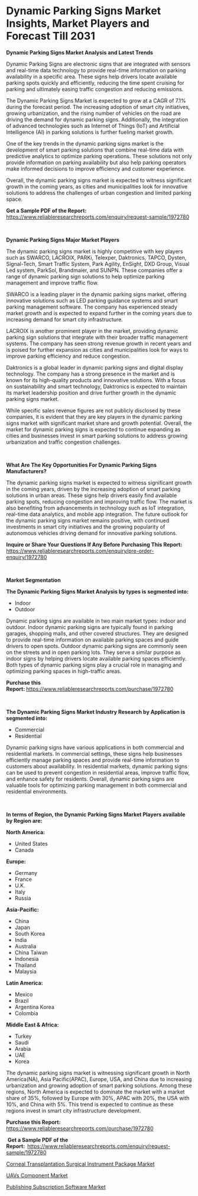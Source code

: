 <p><h1>Dynamic Parking Signs Market Insights, Market Players and Forecast Till 2031</h1></p><p><strong>Dynamic Parking Signs Market Analysis and Latest Trends</strong></p>
<p><p>Dynamic Parking Signs are electronic signs that are integrated with sensors and real-time data technology to provide real-time information on parking availability in a specific area. These signs help drivers locate available parking spots quickly and efficiently, reducing the time spent cruising for parking and ultimately easing traffic congestion and reducing emissions.</p><p>The Dynamic Parking Signs Market is expected to grow at a CAGR of 7.1% during the forecast period. The increasing adoption of smart city initiatives, growing urbanization, and the rising number of vehicles on the road are driving the demand for dynamic parking signs. Additionally, the integration of advanced technologies such as Internet of Things (IoT) and Artificial Intelligence (AI) in parking solutions is further fueling market growth.</p><p>One of the key trends in the dynamic parking signs market is the development of smart parking solutions that combine real-time data with predictive analytics to optimize parking operations. These solutions not only provide information on parking availability but also help parking operators make informed decisions to improve efficiency and customer experience.</p><p>Overall, the dynamic parking signs market is expected to witness significant growth in the coming years, as cities and municipalities look for innovative solutions to address the challenges of urban congestion and limited parking space.</p></p>
<p><strong>Get a Sample PDF of the Report:&nbsp;</strong> <a href="https://www.reliableresearchreports.com/enquiry/request-sample/1972780">https://www.reliableresearchreports.com/enquiry/request-sample/1972780</a></p>
<p>&nbsp;</p>
<p><strong>Dynamic Parking Signs Major Market Players</strong></p>
<p><p>The dynamic parking signs market is highly competitive with key players such as SWARCO, LACROIX, PARKi, Telexper, Daktronics, TAPCO, Dysten, Signal-Tech, Smart Traffic System, Park Agility, EnSight, DXD Group, Visual Led system, ParkSol, Brandmaier, and SUNPN. These companies offer a range of dynamic parking sign solutions to help optimize parking management and improve traffic flow.</p><p>SWARCO is a leading player in the dynamic parking signs market, offering innovative solutions such as LED parking guidance systems and smart parking management software. The company has experienced steady market growth and is expected to expand further in the coming years due to increasing demand for smart city infrastructure.</p><p>LACROIX is another prominent player in the market, providing dynamic parking sign solutions that integrate with their broader traffic management systems. The company has seen strong revenue growth in recent years and is poised for further expansion as cities and municipalities look for ways to improve parking efficiency and reduce congestion.</p><p>Daktronics is a global leader in dynamic parking signs and digital display technology. The company has a strong presence in the market and is known for its high-quality products and innovative solutions. With a focus on sustainability and smart technology, Daktronics is expected to maintain its market leadership position and drive further growth in the dynamic parking signs market.</p><p>While specific sales revenue figures are not publicly disclosed by these companies, it is evident that they are key players in the dynamic parking signs market with significant market share and growth potential. Overall, the market for dynamic parking signs is expected to continue expanding as cities and businesses invest in smart parking solutions to address growing urbanization and traffic congestion challenges.</p></p>
<p>&nbsp;</p>
<p><strong>What Are The Key Opportunities For Dynamic Parking Signs Manufacturers?</strong></p>
<p><p>The dynamic parking signs market is expected to witness significant growth in the coming years, driven by the increasing adoption of smart parking solutions in urban areas. These signs help drivers easily find available parking spots, reducing congestion and improving traffic flow. The market is also benefiting from advancements in technology such as IoT integration, real-time data analytics, and mobile app integration. The future outlook for the dynamic parking signs market remains positive, with continued investments in smart city initiatives and the growing popularity of autonomous vehicles driving demand for innovative parking solutions.</p></p>
<p><strong>Inquire or Share Your Questions If Any Before Purchasing This Report:</strong> <a href="https://www.reliableresearchreports.com/enquiry/pre-order-enquiry/1972780">https://www.reliableresearchreports.com/enquiry/pre-order-enquiry/1972780</a></p>
<p>&nbsp;</p>
<p><strong>Market Segmentation</strong></p>
<p><strong>The Dynamic Parking Signs Market Analysis by types is segmented into:</strong></p>
<p><ul><li>Indoor</li><li>Outdoor</li></ul></p>
<p><p>Dynamic parking signs are available in two main market types: indoor and outdoor. Indoor dynamic parking signs are typically found in parking garages, shopping malls, and other covered structures. They are designed to provide real-time information on available parking spaces and guide drivers to open spots. Outdoor dynamic parking signs are commonly seen on the streets and in open parking lots. They serve a similar purpose as indoor signs by helping drivers locate available parking spaces efficiently. Both types of dynamic parking signs play a crucial role in managing and optimizing parking spaces in high-traffic areas.</p></p>
<p><strong>Purchase this Report:&nbsp;</strong><a href="https://www.reliableresearchreports.com/purchase/1972780">https://www.reliableresearchreports.com/purchase/1972780</a></p>
<p>&nbsp;</p>
<p><strong>The Dynamic Parking Signs Market Industry Research by Application is segmented into:</strong></p>
<p><ul><li>Commercial</li><li>Residential</li></ul></p>
<p><p>Dynamic parking signs have various applications in both commercial and residential markets. In commercial settings, these signs help businesses efficiently manage parking spaces and provide real-time information to customers about availability. In residential markets, dynamic parking signs can be used to prevent congestion in residential areas, improve traffic flow, and enhance safety for residents. Overall, dynamic parking signs are valuable tools for optimizing parking management in both commercial and residential environments.</p></p>
<p>&nbsp;</p>
<p><strong>In terms of Region, the Dynamic Parking Signs Market Players available by Region are:</strong></p>
<p>
    <p> <strong> North America: </strong>
        <ul>
            <li>United States</li>
            <li>Canada</li>
        </ul>
        </p> 
    <p> <strong> Europe: </strong>
        <ul>
            <li>Germany</li>
            <li>France</li>
            <li>U.K.</li>
            <li>Italy</li>
            <li>Russia</li>
        </ul>
        </p> 
    <p> <strong> Asia-Pacific: </strong>
        <ul>
            <li>China</li>
            <li>Japan</li>
            <li>South Korea</li>
            <li>India</li>
            <li>Australia</li>
            <li>China Taiwan</li>
            <li>Indonesia</li>
            <li>Thailand</li>
            <li>Malaysia</li>
        </ul>
        </p> 
    <p> <strong> Latin America: </strong>
        <ul>
            <li>Mexico</li>
            <li>Brazil</li>
            <li>Argentina Korea</li>
            <li>Colombia</li>
        </ul>
        </p> 
    <p> <strong> Middle East & Africa: </strong>
        <ul>
            <li>Turkey</li>
            <li>Saudi</li>
            <li>Arabia</li>
            <li>UAE</li>
            <li>Korea</li>
        </ul>
    </p>
    </p>
<p><p>The dynamic parking signs market is witnessing significant growth in North America(NA), Asia Pacific(APAC), Europe, USA, and China due to increasing urbanization and growing adoption of smart parking solutions. Among these regions, North America is expected to dominate the market with a market share of 35%, followed by Europe with 30%, APAC with 20%, the USA with 10%, and China with 5%. This trend is expected to continue as these regions invest in smart city infrastructure development.</p></p>
<p><strong>Purchase this Report: </strong><a href="https://www.reliableresearchreports.com/purchase/1972780">https://www.reliableresearchreports.com/purchase/1972780</a></p>
<p>&nbsp;<strong>Get a Sample PDF of the Report:&nbsp;&nbsp;</strong><a href="https://www.reliableresearchreports.com/enquiry/request-sample/1972780">https://www.reliableresearchreports.com/enquiry/request-sample/1972780</a></p>
<p><strong></strong></p>
<p><p><a href="https://view.publitas.com/reportprime-1/corneal-transplantation-surgical-instrument-package-market-size-furnishes-valuable-information-encompassing-market-share-market-trends-and-projections-spanning-from-2023-to-2030/">Corneal Transplantation Surgical Instrument Package Market</a></p><p><a href="https://view.publitas.com/reportprime-1/uavs-component-market-provides-a-comprehensive-analysis-including-a-macro-overview-of-the-market-as-well-as-micro-details-such-as-market-size-and-competitive-landscape/">UAVs Component Market</a></p><p><a href="https://view.publitas.com/reportprime-1/publishing-subscription-software-market-research-report-the-key-to-successful-business-strategy-forecasted-for-period-from-2023-2030/">Publishing Subscription Software Market</a></p></p>